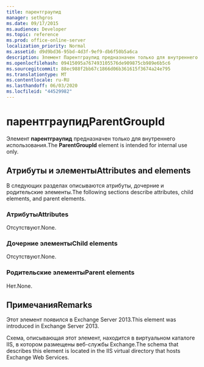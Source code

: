 ```yaml
---
title: парентграупид
manager: sethgros
ms.date: 09/17/2015
ms.audience: Developer
ms.topic: reference
ms.prod: office-online-server
localization_priority: Normal
ms.assetid: d9d9bd36-95bd-4d3f-9ef9-db6f50b5a6ca
description: Элемент Парентграупид предназначен только для внутреннего использования.
ms.openlocfilehash: 09415095a767493105576de909875cb989e6b5c6
ms.sourcegitcommit: 88ec988f2bb67c1866d06b361615f3674a24e795
ms.translationtype: MT
ms.contentlocale: ru-RU
ms.lasthandoff: 06/03/2020
ms.locfileid: "44529982"
---
```

# <a name="parentgroupid"></a><span data-ttu-id="8b4e3-103">парентграупид</span><span class="sxs-lookup"><span data-stu-id="8b4e3-103">ParentGroupId</span></span>

<span data-ttu-id="8b4e3-104">Элемент **парентграупид** предназначен только для внутреннего использования.</span><span class="sxs-lookup"><span data-stu-id="8b4e3-104">The **ParentGroupId** element is intended for internal use only.</span></span> 

## <a name="attributes-and-elements"></a><span data-ttu-id="8b4e3-105">Атрибуты и элементы</span><span class="sxs-lookup"><span data-stu-id="8b4e3-105">Attributes and elements</span></span>

<span data-ttu-id="8b4e3-106">В следующих разделах описываются атрибуты, дочерние и родительские элементы.</span><span class="sxs-lookup"><span data-stu-id="8b4e3-106">The following sections describe attributes, child elements, and parent elements.</span></span>
  
### <a name="attributes"></a><span data-ttu-id="8b4e3-107">Атрибуты</span><span class="sxs-lookup"><span data-stu-id="8b4e3-107">Attributes</span></span>

<span data-ttu-id="8b4e3-108">Отсутствуют.</span><span class="sxs-lookup"><span data-stu-id="8b4e3-108">None.</span></span>
  
### <a name="child-elements"></a><span data-ttu-id="8b4e3-109">Дочерние элементы</span><span class="sxs-lookup"><span data-stu-id="8b4e3-109">Child elements</span></span>

<span data-ttu-id="8b4e3-110">Отсутствуют.</span><span class="sxs-lookup"><span data-stu-id="8b4e3-110">None.</span></span>
  
### <a name="parent-elements"></a><span data-ttu-id="8b4e3-111">Родительские элементы</span><span class="sxs-lookup"><span data-stu-id="8b4e3-111">Parent elements</span></span>

<span data-ttu-id="8b4e3-112">Нет.</span><span class="sxs-lookup"><span data-stu-id="8b4e3-112">None.</span></span>
  
## <a name="remarks"></a><span data-ttu-id="8b4e3-113">Примечания</span><span class="sxs-lookup"><span data-stu-id="8b4e3-113">Remarks</span></span>

<span data-ttu-id="8b4e3-114">Этот элемент появился в Exchange Server 2013.</span><span class="sxs-lookup"><span data-stu-id="8b4e3-114">This element was introduced in Exchange Server 2013.</span></span>
  
<span data-ttu-id="8b4e3-115">Схема, описывающая этот элемент, находится в виртуальном каталоге IIS, в котором размещены веб-службы Exchange.</span><span class="sxs-lookup"><span data-stu-id="8b4e3-115">The schema that describes this element is located in the IIS virtual directory that hosts Exchange Web Services.</span></span>
  

